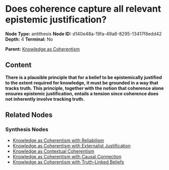 # Does coherence capture all relevant epistemic justification?

**Node Type:** antithesis
**Node ID:** d140e48a-19fa-49a8-8295-13417f8edd42
**Depth:** 4
**Terminal:** No

**Parent:** [Knowledge as Coherentism](knowledge-as-coherentism-synthesis-5d786b6f-6ab2-4ac2-be98-d71958df90b2.md)

## Content

**There is a plausible principle that for a belief to be epistemically justified to the extent required for knowledge, it must be grounded in a way that tracks truth. This principle, together with the notion that coherence alone ensures epistemic justification, entails a tension since coherence does not inherently involve tracking truth.**

## Related Nodes

### Synthesis Nodes

- [Knowledge as Coherentism with Reliabilism](knowledge-as-coherentism-with-reliabilism-synthesis-43ef027f-6cbf-45c6-96b5-76458e3be87e.md)
- [Knowledge as Coherentism with Externalist Justification](knowledge-as-coherentism-with-externalist-justification-synthesis-3c520349-c2f2-4d08-8a4c-57b410f74960.md)
- [Knowledge as Contextual Coherentism](knowledge-as-contextual-coherentism-synthesis-08a7c6fc-7c9b-4139-8f22-2df007323841.md)
- [Knowledge as Coherentism with Causal Connection](knowledge-as-coherentism-with-causal-connection-synthesis-7565015d-8ce4-47dc-ad15-1af28b4e19d6.md)
- [Knowledge as Coherentism with Truth-Linked Beliefs](knowledge-as-coherentism-with-truth-linked-beliefs-synthesis-25c690eb-37c4-42ac-a2ca-1b0b5906a881.md)
